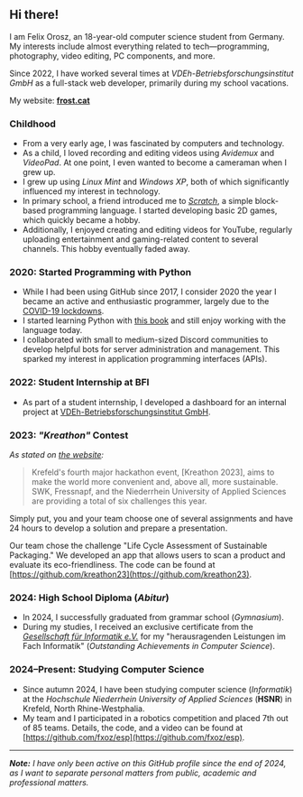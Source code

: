 ## Hi there!

I am Felix Orosz, an 18-year-old computer science student from Germany. My interests include almost everything related to tech—programming, photography, video editing, PC components, and more.

Since 2022, I have worked several times at _VDEh-Betriebsforschungsinstitut GmbH_ as a full-stack web developer, primarily during my school vacations.

My website: **[frost.cat](https://frost.cat)**

### Childhood

- From a very early age, I was fascinated by computers and technology.
- As a child, I loved recording and editing videos using _Avidemux_ and _VideoPad_. At one point, I even wanted to become a cameraman when I grew up.
- I grew up using _Linux Mint_ and _Windows XP_, both of which significantly influenced my interest in technology.
- In primary school, a friend introduced me to [_Scratch_](https://scratch.mit.edu/users/ikuch/), a simple block-based programming language. I started developing basic 2D games, which quickly became a hobby.
- Additionally, I enjoyed creating and editing videos for YouTube, regularly uploading entertainment and gaming-related content to several channels. This hobby eventually faded away.

### 2020: Started Programming with Python

- While I had been using GitHub since 2017, I consider 2020 the year I became an active and enthusiastic programmer, largely due to the [COVID-19 lockdowns](https://en.wikipedia.org/wiki/COVID-19_pandemic_in_Germany).
- I started learning Python with [this book](https://www.amazon.de/Programmieren-supereasy-Einfacher-Einstieg-SCRATCH/dp/3831027005) and still enjoy working with the language today.
- I collaborated with small to medium-sized Discord communities to develop helpful bots for server administration and management. This sparked my interest in application programming interfaces (APIs).

### 2022: Student Internship at BFI

- As part of a student internship, I developed a dashboard for an internal project at [VDEh-Betriebsforschungsinstitut GmbH](https://www.bfi.de/en/).

### 2023: _"Kreathon"_ Contest

_As stated on [the website](https://archive.ph/1aWPa):_

> Krefeld's fourth major hackathon event, [Kreathon 2023], aims to make the world more convenient and, above all, more sustainable. SWK, Fressnapf, and the Niederrhein University of Applied Sciences are providing a total of six challenges this year.

Simply put, you and your team choose one of several assignments and have 24 hours to develop a solution and prepare a presentation.

Our team chose the challenge "Life Cycle Assessment of Sustainable Packaging." We developed an app that allows users to scan a product and evaluate its eco-friendliness. The code can be found at [https://github.com/kreathon23](https://github.com/kreathon23).

### 2024: High School Diploma (_Abitur_)

- In 2024, I successfully graduated from grammar school (_Gymnasium_).
- During my studies, I received an exclusive certificate from the [_Gesellschaft für Informatik e.V._](https://gi.de/) for my "herausragenden Leistungen im Fach Informatik" (_Outstanding Achievements in Computer Science_).

### 2024–Present: Studying Computer Science

- Since autumn 2024, I have been studying computer science (_Informatik_) at the _Hochschule Niederrhein University of Applied Sciences_ (**HSNR**) in Krefeld, North Rhine-Westphalia.
- My team and I participated in a robotics competition and placed 7th out of 85 teams. Details, the code, and a video can be found at [https://github.com/fxoz/esp](https://github.com/fxoz/esp).

***

***Note:** I have only been active on this GitHub profile since the end of 2024, as I want to separate personal matters from public, academic and professional matters.*
